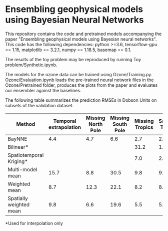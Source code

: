 # Ensembling geophysical models using Bayesian Neural Networks
This repository contains the code and pretrained models accompanying the paper "Ensembling geophysical models using Bayesian neural networks". This code has the following dependencies: python >=3.6, tensorflow-gpu == 1.15, matplotlib == 3.2.1, numpy == 1.18.5, basemap == 0.1.

The results of the toy problem may be reproduced by running Toy problem/Synthetic.ipynb. 

The models for the ozone data can be trained using Ozone/Training.py. Ozone/Evaluation.ipynb loads the pre-trained neural network files in the Ozone/Pretrained folder, produces the plots from the paper and evaluates our ensembler against the baselines.

The following table summarizes the prediction RMSEs in Dobson Units on subsets of the validation dataset.


| Method        | Temporal extrapolation | Missing North Pole | Missing South Pole | Missing Tropics | Satellite Tracks | Small Features |
| ------------- | ---------------------- | ------------------ | ------------------ | --------------- | ---------------- | -------------- |
| BayNNE        | 4.4 | 4.7 | 6.6 | 2.7 | 2.1 | 3.2 | 
| Bilinear\*     |  |  |  | 31.2 | 1.7 | 3.4 |
| Spatiotemporal Kriging\*|  |  |  | 7.0 | 2.2 | 3.4 |
| Multi-model mean | 15.7 | 8.8 | 30.5 | 9.8 | 9.2 | 16.4 |
| Weighted mean | 8.7 | 12.3 | 22.1 | 8.2 | 8.5 | 10.2 |
| Spatially weighted mean | 9.8 | 6.6 | 19.6 | 5.5 | 5.2 | 10.0 |

\*Used for interpolation only
